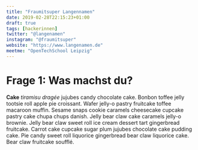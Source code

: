 ```yaml
---
title: "Fraumitsuper Langennamen"
date: 2019-02-28T22:15:23+01:00
draft: true
tags: [hackerinnen]
twitter: "@langenamen"
instagram: "@fraumitsuper"
website: "https://www.langenamen.de"
meetme: "OpenTechSchool Leipzig"
---
```


# Frage 1: Was machst du?
**Cake** *tiramisu dragée* jujubes candy chocolate cake. Bonbon toffee jelly tootsie roll apple pie croissant. Wafer jelly-o pastry fruitcake toffee macaroon muffin. Sesame snaps cookie caramels cheesecake cupcake pastry cake chupa chups danish. Jelly bear claw cake caramels jelly-o brownie. Jelly bear claw sweet roll ice cream dessert tart gingerbread fruitcake. Carrot cake cupcake sugar plum jujubes chocolate cake pudding cake. Pie candy sweet roll liquorice gingerbread bear claw liquorice cake. Bear claw fruitcake soufflé.

